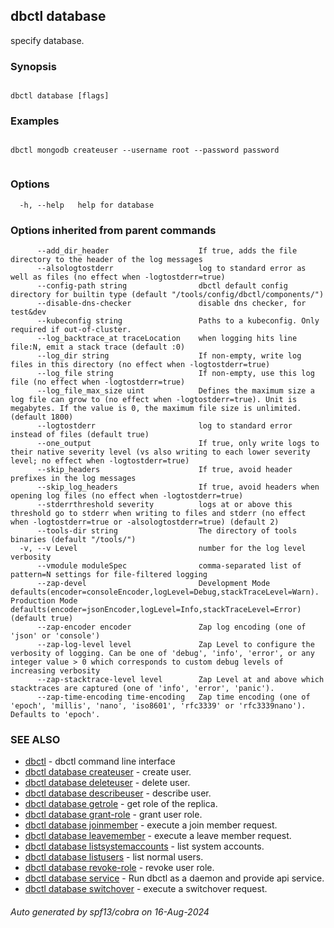 ## dbctl database

specify database.

### Synopsis

```

```

```
dbctl database [flags]
```

### Examples

```

dbctl mongodb createuser --username root --password password
  
```

### Options

```
  -h, --help   help for database
```

### Options inherited from parent commands

```
      --add_dir_header                    If true, adds the file directory to the header of the log messages
      --alsologtostderr                   log to standard error as well as files (no effect when -logtostderr=true)
      --config-path string                dbctl default config directory for builtin type (default "/tools/config/dbctl/components/")
      --disable-dns-checker               disable dns checker, for test&dev
      --kubeconfig string                 Paths to a kubeconfig. Only required if out-of-cluster.
      --log_backtrace_at traceLocation    when logging hits line file:N, emit a stack trace (default :0)
      --log_dir string                    If non-empty, write log files in this directory (no effect when -logtostderr=true)
      --log_file string                   If non-empty, use this log file (no effect when -logtostderr=true)
      --log_file_max_size uint            Defines the maximum size a log file can grow to (no effect when -logtostderr=true). Unit is megabytes. If the value is 0, the maximum file size is unlimited. (default 1800)
      --logtostderr                       log to standard error instead of files (default true)
      --one_output                        If true, only write logs to their native severity level (vs also writing to each lower severity level; no effect when -logtostderr=true)
      --skip_headers                      If true, avoid header prefixes in the log messages
      --skip_log_headers                  If true, avoid headers when opening log files (no effect when -logtostderr=true)
      --stderrthreshold severity          logs at or above this threshold go to stderr when writing to files and stderr (no effect when -logtostderr=true or -alsologtostderr=true) (default 2)
      --tools-dir string                  The directory of tools binaries (default "/tools/")
  -v, --v Level                           number for the log level verbosity
      --vmodule moduleSpec                comma-separated list of pattern=N settings for file-filtered logging
      --zap-devel                         Development Mode defaults(encoder=consoleEncoder,logLevel=Debug,stackTraceLevel=Warn). Production Mode defaults(encoder=jsonEncoder,logLevel=Info,stackTraceLevel=Error) (default true)
      --zap-encoder encoder               Zap log encoding (one of 'json' or 'console')
      --zap-log-level level               Zap Level to configure the verbosity of logging. Can be one of 'debug', 'info', 'error', or any integer value > 0 which corresponds to custom debug levels of increasing verbosity
      --zap-stacktrace-level level        Zap Level at and above which stacktraces are captured (one of 'info', 'error', 'panic').
      --zap-time-encoding time-encoding   Zap time encoding (one of 'epoch', 'millis', 'nano', 'iso8601', 'rfc3339' or 'rfc3339nano'). Defaults to 'epoch'.
```

### SEE ALSO

* [dbctl](dbctl.md)	 - dbctl command line interface
* [dbctl database createuser](dbctl_database_createuser.md)	 - create user.
* [dbctl database deleteuser](dbctl_database_deleteuser.md)	 - delete user.
* [dbctl database describeuser](dbctl_database_describeuser.md)	 - describe user.
* [dbctl database getrole](dbctl_database_getrole.md)	 - get role of the replica.
* [dbctl database grant-role](dbctl_database_grant-role.md)	 - grant user role.
* [dbctl database joinmember](dbctl_database_joinmember.md)	 - execute a join member request.
* [dbctl database leavemember](dbctl_database_leavemember.md)	 - execute a leave member request.
* [dbctl database listsystemaccounts](dbctl_database_listsystemaccounts.md)	 - list system accounts.
* [dbctl database listusers](dbctl_database_listusers.md)	 - list normal users.
* [dbctl database revoke-role](dbctl_database_revoke-role.md)	 - revoke user role.
* [dbctl database service](dbctl_database_service.md)	 - Run dbctl as a daemon and provide api service.
* [dbctl database switchover](dbctl_database_switchover.md)	 - execute a switchover request.

###### Auto generated by spf13/cobra on 16-Aug-2024
